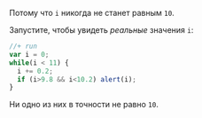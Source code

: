 Потому что `i` никогда не станет равным `10`.

Запустите, чтобы увидеть *реальные* значения `i`:

```js
//+ run
var i = 0;
while(i < 11) { 
  i += 0.2;
  if (i>9.8 && i<10.2) alert(i);
}
```

Ни одно из них в точности не равно `10`. 